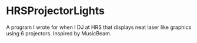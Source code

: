 # HRSProjectorLights
A program I wrote for when I DJ at HRS that displays neat laser like graphics using 6 projectors. Inspired by MusicBeam.
